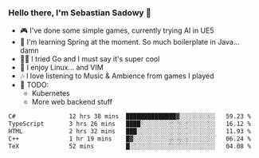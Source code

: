 ### Hello there, I'm Sebastian Sadowy 👋

 - 🎮 I've done some simple games, currently trying AI in UE5
 - 🍃 I'm learning Spring at the moment. So much boilerplate in Java... damn 
 - 🏃‍♀️ I tried Go and I must say it's super cool
 - 🐧 I enjoy Linux... and VIM
 - 🎶 I love listening to Music & Ambience from games I played
 - 🌱 TODO:
   * Kubernetes
   * More web backend stuff
<!--START_SECTION:waka-->

```txt
C#               12 hrs 38 mins  ██████████████▓░░░░░░░░░░   59.23 %
TypeScript       3 hrs 26 mins   ████░░░░░░░░░░░░░░░░░░░░░   16.12 %
HTML             2 hrs 32 mins   ███░░░░░░░░░░░░░░░░░░░░░░   11.93 %
C++              1 hr 19 mins    █▓░░░░░░░░░░░░░░░░░░░░░░░   06.24 %
TeX              52 mins         █░░░░░░░░░░░░░░░░░░░░░░░░   04.08 %
```

<!--END_SECTION:waka-->
